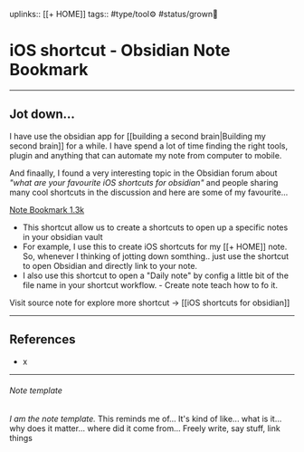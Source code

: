 uplinks:: [[+ HOME]]
tags:: #type/tool⚙️ #status/grown🌳 

# iOS shortcut - Obsidian Note Bookmark
---
## Jot down...
I have use the obsidian app for [[building a second brain|Building my second brain]] for a while. I have spend a lot of time finding the right tools, plugin and anything that can automate my note from computer to mobile. 

And finaally, I found a very interesting topic in the Obsidian forum about *"what are your favourite iOS shortcuts for obsidian"* and people sharing many cool shortcuts in the discussion and here are some of my favourite...

[Note Bookmark 1.3k](https://www.icloud.com/shortcuts/8b36378ac7cf460abebaab30eea0f03f)
- This shortcut allow us to create a shortcuts to open up a specific notes in your obsidian vault
- For example, I use this to create iOS shortcuts for my [[+ HOME]] note. So, whenever I thinking of jotting down somthing.. just use the shortcut to open Obsidian and directly link to your note.
- I also use this shortcut to open a "Daily note" by config a little bit of the file name in your shortcut workflow. - Create note teach how to fo it.

Visit source note for explore more shortcut -> [[iOS shortcuts for obsidian]]

---
## References
- x
---
###### Note template
*I am the note template.*
	This reminds me of...
	It's kind of like...
	what is it...
	why does it matter...
	where did it come from...
	Freely write, say stuff, link things
